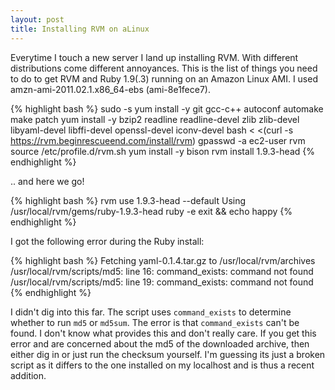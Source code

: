 ```yaml
---
layout: post
title: Installing RVM on aLinux
---
```


Everytime I touch a new server I land up installing RVM. With different distributions come different annoyances. This is the list of things you need to do to get RVM and Ruby 1.9(.3) running on an Amazon Linux AMI. I used amzn-ami-2011.02.1.x86_64-ebs (ami-8e1fece7).

{% highlight bash %}
sudo -s
yum install -y git gcc-c++ autoconf automake make patch
yum install -y bzip2 readline readline-devel zlib zlib-devel libyaml-devel libffi-devel openssl-devel iconv-devel
bash < <(curl -s https://rvm.beginrescueend.com/install/rvm)
gpasswd -a ec2-user rvm
source /etc/profile.d/rvm.sh
yum install -y bison
rvm install 1.9.3-head
{% endhighlight %}

.. and here we go!

{% highlight bash %}
rvm use 1.9.3-head --default
Using /usr/local/rvm/gems/ruby-1.9.3-head
ruby -e exit && echo happy
{% endhighlight %}

I got the following error during the Ruby install:

{% highlight bash %}
Fetching yaml-0.1.4.tar.gz to /usr/local/rvm/archives
/usr/local/rvm/scripts/md5: line 16: command_exists: command not found
/usr/local/rvm/scripts/md5: line 19: command_exists: command not found
{% endhighlight %}

I didn't dig into this far. The script uses `command_exists` to determine whether to run `md5` or `md5sum`. The error is that `command_exists` can't be found. I don't know what provides this and don't really care. If you get this error and are concerned about the md5 of the downloaded archive, then either dig in or just run the checksum yourself. I'm guessing its just a broken script as it differs to the one installed on my localhost and is thus a recent addition.
